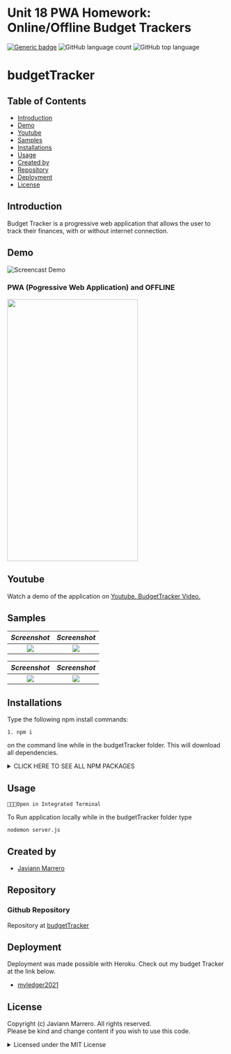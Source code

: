 # Unit 18 PWA Homework: Online/Offline Budget Trackers
[![Generic badge](https://img.shields.io/badge/license-MIT-<COLOR>.svg)](#license)
![GitHub language count](https://img.shields.io/github/languages/count/javiistacks/budgettracker)
![GitHub top language](https://img.shields.io/github/languages/top/javiistacks/budgettracker)

# budgetTracker

## Table of Contents
* [Introduction](#introduction)
* [Demo](#demo)
* [Youtube](#youtube)
* [Samples](#samples)
* [Installations](#installations)
* [Usage](#usage)
* [Created by](#created-by)
* [Repository](#repository)
* [Deployment](#deployment)
* [License](#license)


## Introduction
Budget Tracker is a progressive web application that allows the user to track their finances, with or without internet connection.

## Demo

![Screencast Demo](./assets/img/budget.gif)


### PWA (Pogressive Web Application) and OFFLINE 
<img src="./assets/img/offline.gif" width="300" height="600"/>


## Youtube
Watch a demo of the application on [Youtube. BudgetTracker Video.](https://www.youtube.com/watch?v=m0SFZFwqdwg)



## Samples

| ***Screenshot***                   | ***Screenshot***                      |
| :--------------------------------: | :-----------------------------------: |
| <img src="./assets/img/1.png">     | <img src="./assets/img/2.png">        |

| ***Screenshot***                   | ***Screenshot***                      |
| :--------------------------------: | :-----------------------------------: |
| <img src="./assets/img/3.png">     | <img src="./assets/img/4.png">       |


## Installations
Type the following npm install commands: 
```
1. npm i
```
on the command line while in the budgetTracker folder. This will download all dependencies. 
 
 <details><summary> CLICK HERE TO SEE ALL NPM PACKAGES</summary>

<blockquote>
 
* [mongoose](https://www.npmjs.com/package/mongoose)
  * Mongoose is a MongoDB object modeling tool designed to work in an asynchronous environment. Mongoose supports both promises and callbacks.

* [express](https://www.npmjs.com/package/express)
  * Allows to dynamically render HTML Pages based on passing arguments to templates.
  
* [morgan](https://www.npmjs.com/package/morgan)
  * HTTP request logger middleware for node.js.
  
* [lite-server](https://www.npmjs.com/package/lite-server)
  * Lightweight development only node server that serves a web app, opens it in the browser, refreshes when html or javascript change, injects CSS changes using sockets, and has a fallback page when a route is not found.

* [compression](https://www.npmjs.com/package/compression)
  * Node.js compression middleware.

</blockquote>
</details>


## Usage

`👨🏽‍💻Open in Integrated Terminal`

To Run application locally while in the budgetTracker folder type 
```
nodemon server.js 
```

## Created by
* [Javiann Marrero](https://github.com/javiistacks)


## Repository
### Github Repository
Repository at [budgetTracker](https://github.com/javiistacks/budgettracker)

## Deployment
Deployment was made possible with Heroku. 
Check out my budget Tracker at the link below.

* [myledger2021](https://myledger2021.herokuapp.com)

## License

Copyright (c) Javiann Marrero. All rights reserved.<br>
Please be kind and change content if you wish to use this code.

<details><summary>Licensed under the MIT License</summary>

Copyright (c) 2021 - present | Javiann Marrero

<blockquote>
Permission is hereby granted, free of charge, to any person obtaining a copy
of this software and associated documentation files (the "Software"), to deal
in the Software without restriction, including without limitation the rights
to use, copy, modify, merge, publish, distribute, sublicense, and/or sell
copies of the Software, and to permit persons to whom the Software is
furnished to do so, subject to the following conditions:

The above copyright notice and this permission notice shall be included in all
copies or substantial portions of the Software.

THE SOFTWARE IS PROVIDED "AS IS", WITHOUT WARRANTY OF ANY KIND, EXPRESS OR
IMPLIED, INCLUDING BUT NOT LIMITED TO THE WARRANTIES OF MERCHANTABILITY,
FITNESS FOR A PARTICULAR PURPOSE AND NONINFRINGEMENT. IN NO EVENT SHALL THE
AUTHORS OR COPYRIGHT HOLDERS BE LIABLE FOR ANY CLAIM, DAMAGES OR OTHER
LIABILITY, WHETHER IN AN ACTION OF CONTRACT, TORT OR OTHERWISE, ARISING FROM,
OUT OF OR IN CONNECTION WITH THE SOFTWARE OR THE USE OR OTHER DEALINGS IN THE
SOFTWARE.
</blockquote>
</details>
